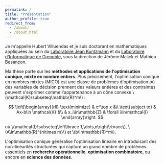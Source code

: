 ```yaml
---
permalink: /
title: "Présentation"
author_profile: true
redirect_from: 
  - /about/
  - /about.html
---
```


Je m'appelle Hubert Villuendas et je suis doctorant en mathématiques appliquées au sein du [Laboratoire Jean Kuntzmann](https://www-ljk.imag.fr/) et du [Laboratoire d'Informatique de Grenoble](https://www.liglab.fr/fr), sous la direction de Jérôme Malick et Mathieu Besançon.

Ma thèse porte sur les <strong>méthodes et applications de l'optimisation conique, mixte en nombre entiers</strong>. Plus précisément, l'optimisation conique en nombres mixtes (MICO) est une classe de problèmes d'optimisation où des variables de décision prennent des valeurs entières et des contraintes peuvent s'exprimer comme l'appartenance à un cône convexe \\(\mathcal{K}\subseteq\mathbb{R}^m\\) :

$$
\left[\begin{array}{rll}
\text{minimize} & c^\top x &\\
\text{subject to} & Ax-b\in \mathcal{K} &\\
& x_i\in\mathbb{Z} & \forall i\in\mathcal{I}
\end{array}\right.
$$

où \\(\mathcal{I}\subseteq\left\lbrace 1,\dots,n\right\rbrace\\), \\(A\in\mathbb{R}^{n\times m}\\) et \\(b\in\mathbb{R}^m\\).

L'optimisation conique généralise l'optimisation linéaire en introduisant des non-linéarités structurées qui capture un grand nombre de problèmes essentiels en <strong>recherche opérationnelle</strong>, <strong>optimisation combinatoire</strong>, ou encore en <strong >science des données</strong>.